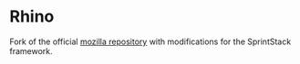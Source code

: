 # Rhino

Fork of the official [mozilla repository](https://github.com/mozilla/rhino) with modifications for the SprintStack framework.